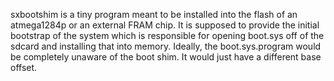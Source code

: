 sxbootshim is a tiny program meant to be installed into the flash of an
atmega1284p or an external FRAM chip. It is supposed to provide the initial 
bootstrap of the system which is responsible for opening boot.sys off of the 
sdcard and installing that into memory. Ideally, the boot.sys.program would 
be completely unaware of the boot shim. It would just have a different base offset. 
